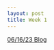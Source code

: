```yaml
---
layout: post
title: Week 1
---
```


[06/16/23 Blog](https://docs.google.com/document/d/1HL8EGqQeaO4lpn1cmrAZbx11gocllXPmTj9yJBimKXY/edit?usp=sharing)

